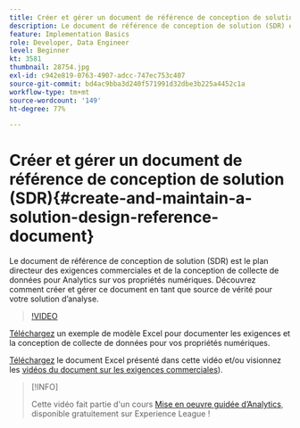 ```yaml
---
title: Créer et gérer un document de référence de conception de solution (SDR)
description: Le document de référence de conception de solution (SDR) est le plan directeur des exigences commerciales et de la conception de collecte de données pour Analytics sur vos propriétés numériques. Découvrez comment créer et gérer ce document en tant que source de vérité pour votre solution d’analyse.
feature: Implementation Basics
role: Developer, Data Engineer
level: Beginner
kt: 3581
thumbnail: 28754.jpg
exl-id: c942e819-0763-4907-adcc-747ec753c407
source-git-commit: bd4ac9bba3d240f571991d32dbe3b225a4452c1a
workflow-type: tm+mt
source-wordcount: '149'
ht-degree: 77%

---
```


# Créer et gérer un document de référence de conception de solution (SDR){#create-and-maintain-a-solution-design-reference-document}

Le document de référence de conception de solution (SDR) est le plan directeur des exigences commerciales et de la conception de collecte de données pour Analytics sur vos propriétés numériques. Découvrez comment créer et gérer ce document en tant que source de vérité pour votre solution d’analyse.

>[!VIDEO](https://video.tv.adobe.com/v/28754/?quality=12)

[Téléchargez](assets/aa-implementation-playbook.xlsx) un exemple de modèle Excel pour documenter les exigences et la conception de collecte de données pour vos propriétés numériques.

[Téléchargez](assets/geometrixx-clothiers-brd-sdr.xlsx) le document Excel présenté dans cette vidéo et/ou visionnez les [vidéos du document sur les exigences commerciales](creating-a-business-requirements-document.md)).

>[!INFO]
>
> Cette vidéo fait partie d&#39;un cours [Mise en oeuvre guidée d’Analytics](https://experienceleague.adobe.com/?recommended=Analytics-D-1-2019.1), disponible gratuitement sur Experience League !
